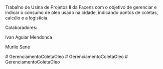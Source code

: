 Trabalho de Usina de Projetos II da Facens com o objetivo de gerenciar e indicar o consumo de óleo usado na cidade, indicando pontos de coletas, calcúlo e a logisticia. 

Colaboradores:

Ivan Aguiar Mendonca

Murilo Sene 

#   G e r e n c i a m e n t o C o l e t a O l e o  
 #   G e r e n c i a m e n t o C o l e t a O l e o  
 #   G e r e n c i a m e n t o C o l e t a O l e o  
 